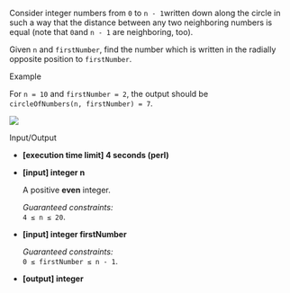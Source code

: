 
Consider integer numbers from  `0`  to  `n - 1`written down along the circle in such a way that the distance between any two neighboring numbers is equal (note that  `0`and  `n - 1`  are neighboring, too).

Given  `n`  and  `firstNumber`, find the number which is written in the radially opposite position to  `firstNumber`.

Example

For  `n = 10`  and  `firstNumber = 2`, the output should be  
`circleOfNumbers(n, firstNumber) = 7`.

![](https://codesignal.s3.amazonaws.com/tasks/circleOfNumbers/img/example.png?_tm=1553435630757)

Input/Output

-   **[execution time limit] 4 seconds (perl)**
    
-   **[input] integer n**
    
    A positive  **even**  integer.
    
    _Guaranteed constraints:_  
    `4 ≤ n ≤ 20`.
    
-   **[input] integer firstNumber**
    
    _Guaranteed constraints:_  
    `0 ≤ firstNumber ≤ n - 1`.
    
-   **[output] integer**